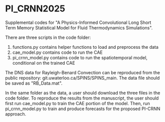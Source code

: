 # PI_CRNN2025

Supplemental codes for "A Physics-Informed Convolutional Long Short Term Memory Statistical Model for Fluid Thermodynamics Simulations".

There are three scripts in the code folder:

1) functions.py contains helper functions to load and preprocess the data
2) cae_model.py contains code to run the CAE
3) pi_crnn_model.py contains code to run the spatiotemporal model, conditional on the trained CAE

The DNS data for Rayleigh-Benard Convection can be reproduced from the public repository: git.uwaterloo.ca/SPINS/SPINS_main. The data file should be saved as "RB_Data.mat".

In the same folder as the data, a user should download the three files in the code folder. To reproduce the results from the manuscript, the user should first run cae_model.py to train the CAE portion of the model. Then, run pi_crnn_model.py to train and produce forecasts for the proposed PI-CRNN approach.
